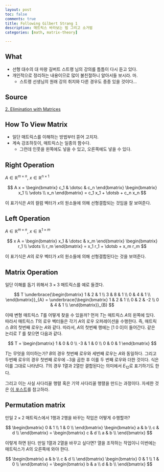 ```yaml
---
layout: post
toc: false
comments: true
title: Following Gilbert Strang 1
description: 매트릭스 바라보는 법 그리고 소거법
categories: [math, matrix-theory]

---
```


## What 

- 선형 대수의 대 마왕 길버트 스트랭 님의 강의를 틈틈이 다시 듣고 있다. 
- 개인적으로 정리하는 내용이므로 많이 불친절하니 알아서들 보시라. 마. 
	- 스트랭 선생님의 원래 강의 취지와 다른 경우도 종종 있을 것이다... 

## Source 

[2. Elimination with Matrices](https://www.youtube.com/watch?v=QVKj3LADCnA)

## How To View Matrix

- 일단 매트릭스를 이해하는 방법부터 뜯어 고치자. 
- 계속 강조하듯이, 매트릭스는 일종의 함수다. 
	- 그런데 인풋을 왼쪽에도 넣을 수 있고, 오른쪽에도 넣을 수 있다. 

## Right Operation 

$A \in {\mathbb R}^{m \times n}$, $x \in {\mathbb R}^{n \times 1}$

$$
A x = 
\begin{bmatrix}
c_1 & \dotsc & c_n
\end{bmatrix}
\begin{bmatrix}
x_1 \\
\vdots \\
x_n
\end{bmatrix} = 
c_1 x_1 + \dotsb + c_n  x_n
$$

이 표기식은 $A$의 컬럼 벡터가 $x$의 원소들에 의해 선형결합되는 것임을 잘 보여준다. 

## Left Operation 

$A \in {\mathbb R}^{m \times n}$, $x \in {\mathbb R}^{1 \times m}$

$$
x A  = 
\begin{bmatrix}
x_1 & \dotsc & x_m
\end{bmatrix}
\begin{bmatrix}
r_1 \\
\vdots \\
r_m
\end{bmatrix} = 
x_1 r_1 + \dotsb + x_m  r_m
$$

이 표기식은 $A$의 로우 벡터가 $x$의 원소들에 의해 선형결합된다는 것을 보여준다. 

## Matrix Operation 

일단 이해를 돕기 위해서 $3 \times 3$ 매트릭스를 예로 들겠다. 

$$
T
\underbrace{\begin{bmatrix}
1 & 2 & 1 \\
3 & 8 & 1 \\
0 & 4 & 1 \\
\end{bmatrix}}_{A} = 
\underbrace{\begin{bmatrix}
1 & 2 & 1 \\
0 & 2 & -2 \\
0 & 4 & 1 \\
\end{bmatrix}}_{B}
$$

이때 변형 매트릭스 $T$를 어떻게 찾을 수 있을까? 먼저 $T$는 매트릭스 $A$의 왼쪽에 있다. 따라서 매트릭스 $T$의 로우 벡터들은 각기 $A$의 로우 오퍼레이션을 수행한다. 즉, 매트릭스 $B$의 첫번째 로우는 $A$와 같다. 따라서, $A$의 첫번째 행에는 $[1~0~0]$이 들어간다. 같은 논리로 $T$ 를 찾으면 다음과 같다. 

$$
T = 
\begin{bmatrix}
1 & 0 & 0 \\
-3 & 1 & 0 \\
0 & 0 & 1
\end{bmatrix}
$$

$T$는 무엇을 의미하는가? $B$의 경우 첫번째 로우와 세번째 로우는 $A$와 동일하다. 그리고 두번째 로우의 경우 첫번째 로우에 $-3$을 곱한 후 이를 두 번째 로우와 더한 것이다. 식은 이를 그대로 나타낸다. $T$의 경우 1열과 2열만 결합된다는 의미에서 $E_{12}$로 표기하기도 한다. 

그리고 이는 사실 사다리꼴 행렬 혹은 기약 사다리꼴 행렬을 만드는 과정이다. 자세한 것은 [이 포스트](https://anarinsk.github.io/lostineconomics-v2-1/math/matrix-theory/2020/01/07/Gauss-Jordan.html)를 참고하라. 

## Permutation matrix 

만일 $2 \times 2$ 매트릭스에서 1행과 2행을 바꾸는 작업은 어떻게 수행할까? 

$$
\begin{bmatrix}
0 & 1  \\
1 & 0 \\
\end{bmatrix}
\begin{bmatrix}
a & b  \\
c & d \\
\end{bmatrix} = 
\begin{bmatrix}
c & d  \\
a & b \\
\end{bmatrix}
$$

이렇게 하면 된다. 만일 1열과 2열을 바꾸고 싶다면? 열을 조작하는 작업이니 이번에는 매트릭스가 $A$의 오른쪽에 와야 한다. 

$$
\begin{bmatrix}
a & b  \\
c & d \\
\end{bmatrix}
\begin{bmatrix}
0 & 1  \\
1 & 0 \\
\end{bmatrix} = 
\begin{bmatrix}
b & a  \\
d & b \\
\end{bmatrix}
$$

<!--stackedit_data:
eyJoaXN0b3J5IjpbMTc1NDQ1ODI5MCwxMjkyODQ5MDk1XX0=
-->